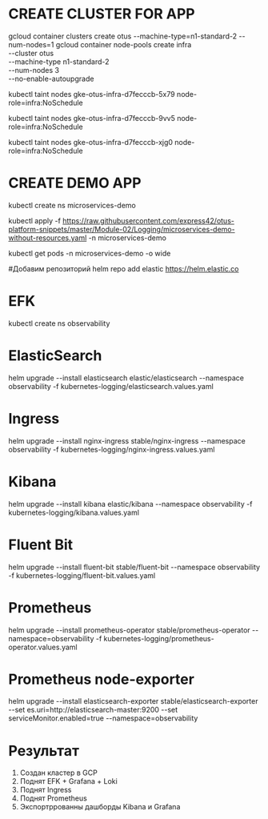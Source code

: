 # CREATE CLUSTER FOR APP
gcloud container clusters create otus --machine-type=n1-standard-2 --num-nodes=1
gcloud container node-pools create infra \
      --cluster otus \
      --machine-type n1-standard-2 \
      --num-nodes 3 \
      --no-enable-autoupgrade

kubectl taint nodes gke-otus-infra-d7fecccb-5x79 node-role=infra:NoSchedule

kubectl taint nodes gke-otus-infra-d7fecccb-9vv5 node-role=infra:NoSchedule 

kubectl taint nodes gke-otus-infra-d7fecccb-xjg0 node-role=infra:NoSchedule 


# CREATE DEMO APP
kubectl create ns microservices-demo

kubectl apply -f https://raw.githubusercontent.com/express42/otus-platform-snippets/master/Module-02/Logging/microservices-demo-without-resources.yaml -n microservices-demo


kubectl get pods -n microservices-demo -o wide


#Добавим репозиторий
helm repo add elastic https://helm.elastic.co

# EFK
kubectl create ns observability
# ElasticSearch
helm upgrade --install elasticsearch elastic/elasticsearch --namespace observability -f kubernetes-logging/elasticsearch.values.yaml

# Ingress
helm upgrade --install nginx-ingress stable/nginx-ingress --namespace observability -f kubernetes-logging/nginx-ingress.values.yaml

# Kibana
helm upgrade --install kibana elastic/kibana --namespace observability -f kubernetes-logging/kibana.values.yaml

# Fluent Bit
helm upgrade --install fluent-bit stable/fluent-bit --namespace observability -f kubernetes-logging/fluent-bit.values.yaml



# Prometheus
helm upgrade --install prometheus-operator stable/prometheus-operator --namespace=observability -f kubernetes-logging/prometheus-operator.values.yaml

# Prometheus node-exporter
helm upgrade --install elasticsearch-exporter stable/elasticsearch-exporter --set es.uri=http://elasticsearch-master:9200 --set serviceMonitor.enabled=true --namespace=observability

# Результат
1) Создан кластер в GCP
2) Поднят EFK + Grafana + Loki
3) Поднят Ingress
4) Поднят Prometheus
5) Экспортррованны дашборды Kibana и Grafana
